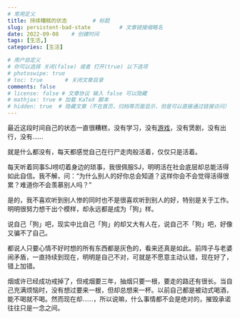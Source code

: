```yaml
---
# 常用定义
title: 持续糟糕的状态        # 标题
slug: persistent-bad-state         # 文章链接缩略名
date: 2022-09-08    # 创建时间
tags: [生活,]
categories: [生活]

# 用户自定义
# 你可以选择 关闭(false) 或者 打开(true) 以下选项
# photoswipe: true
# toc: true       # 关闭文章目录
comments: false
# license: false # 文章协议 输入 false 可以隐藏
# mathjax: true # 加载 KaTeX 脚本
# hidden: true  # 隐藏文章（不在首页，归档等页面显示，但是可以直接通过链接访问）
---
```


最近这段时间自己的状态一直很糟糕，没有学习，没有[游戏](游戏.md)，没有煲剧，没有出行，没有……

就是什么都没有，每天都感觉自己在行尸走肉般活着，仅仅只是活着。

每天听着同事SJ唠叨着身边的琐事，我很佩服SJ，明明活在社会底层却总能活得如此自信。我不解，问：“为什么别人的好你总会知道？这样你会不会觉得活得很累？难道你不会羡慕别人吗？”

是的，我不喜欢听到别人惨的同时也不是很喜欢听到别人的好，特别是关于工作。明明很努力想干出个模样，却永远都是成为「狗」样。

说自己「狗」吧，现实中比自己「狗」的却又大有人在，说自己不「狗」吧，好像又骗不了自己。

都说人只要心情不好时想的所有东西都是灰色的，看来还真是如此。前阵子与老婆闹矛盾，一直持续到现在，明明是自己不对，可就是不愿意主动认错，现在好了，错上加错。

烟或许已经成功戒掉了，但戒烟要三年，抽烟只要一根，要走的路还有很长。当自己充满烦恼时，没有想过要来一根，但却总想来一杯。以前自己都是被动式喝酒，能不喝就不喝。然而现在却……，所以说嘛，什么事情都不会是绝对的，摧毁承诺往往只是一念之间。
